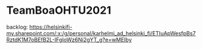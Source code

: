 # TeamBoaOHTU2021
backlog: https://helsinkifi-my.sharepoint.com/:x:/g/personal/karhelmi_ad_helsinki_fi/ETIuApWesfpBs7RztdK1M7oBEfB2L-IFgIoWz6Ni2gYT_g?e=wMEIby
